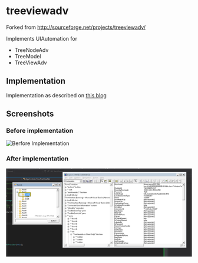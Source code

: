 treeviewadv
===========

Forked from http://sourceforge.net/projects/treeviewadv/

Implements UIAutomation for 
* TreeNodeAdv
* TreeModel
* TreeViewAdv

## Implementation
Implementation as described on [this blog](http://blogs.msdn.com/b/winuiautomation/archive/2011/05/18/a-ui-automation-bar-chart-sample.aspx)

## Screenshots
### Before implementation
![Berfore Implementation](images/BerforeImplementation.png)

### After implementation
![After Implementation](images/AfterImplementation.png)
